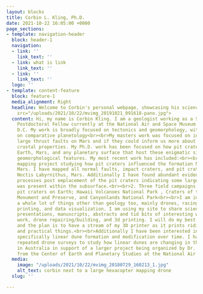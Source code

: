 ```yaml
---
layout: blocks
title: Corbin L. Kling, Ph.D.
date: 2021-10-22 16:05:00 +0000
page_sections:
- template: navigation-header
  block: header-1
  navigation:
  - link: ''
    link_text: ''
  - link: what is link
    link_text: ''
  - link: ''
    link_text: ''
  logo: ''
- template: content-feature
  block: feature-1
  media_alignment: Right
  headline: Welcome to Corbin's personal webpage, showcasing his science and hobbys<img
    src="/uploads/2021/10/22/mvimg_20191021_091618-pano.jpg">
  content: Hi, my name is Corbin Kling. I am a geologist working as a Smithsonian
    Postdoctoral Fellow currently at the National Air and Space Museum in Washington
    D.C. My work is broadly focused on tectonics and geomorphology, with an emphasis
    on comparative planetology<br><br>My masters work was focused on investigating
    large thrust faults on Mars and if they could inform us more about the subsurface
    crustal properties. My Ph.D. work has been focused on how pit craters form on
    Earth, Mars, and any planetary surface that host these enigmatic sinkhole-like
    geomorphological features. My most recent work has included:<br><br>1. A large
    mapping project studying how pit craters influenced the formation Noctis Labyrinthus,
    Mars. I have mapped all normal faults, impact craters, and pit craters within
    Noctis Labyrnithus, Mars. Additionally I have found abundant evidence for periglacial
    processes post emplacement of the pit craters indicating some large volatile reservoir
    was present within the subsurface.<br><br>2. Three field campaigns to look at
    pit craters on Earth; Hawaii Volcanoes National Park , Craters of the Moon National
    Monument and Preserve, and Canyonlands National Park<br><br>I am interested in
    a whole lot of things other than geology too, mainly drones, racing drones, 3D
    printing, and data visualization. I am using my site to share science (poster
    presentations, manuscripts, abstracts and tid bits of interesting work), drone
    work, drone repairing/building, and 3d printing. I will do my best to update weekly
    and the plan is to have a stream of my 3D printer as it prints ridiculousness
    and practical things.<br><br>Additionally I have been interested in aeolian processes,
    specifically linear dune formation and modification over time. I have been utilizing
    repeated drone surveys to study how linear dunes are changing in the Simpson Desert
    in Australia in support of a larger project being organized by Dr. Bob Craddock
    from the Center of Earth and Planetary Studies at the National Air and Space Museum.
  media:
    image: "/uploads/2021/10/22/mvimg_20180729_160213_1.jpg"
    alt_text: corbin next to a large hexacopter mapping drone
  slug: ''

---
```

